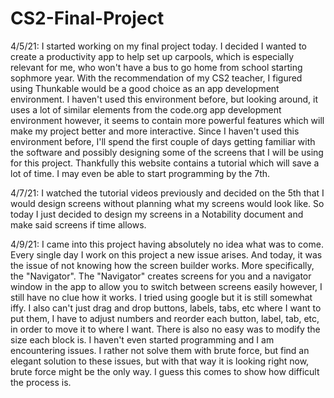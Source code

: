# CS2-Final-Project


4/5/21:
I started working on my final project today. I decided I wanted to create a productivity app to help set up carpools, which is especially relevant for me, who won't have a bus to go home from school starting sophmore year. With the recommendation of my CS2 teacher, I figured using Thunkable would be a good choice as an app development environment. I haven't used this environment before, but looking around, it uses a lot of similar elements from the code.org app development environment however, it seems to contain more powerful features which will make my project better and more interactive. Since I haven't used this environment before, I'll spend the first couple of days getting familiar with the software and possibly designing some of the screens that I will be using for this project. Thankfully this website contains a tutorial which will save a lot of time. I may even be able to start programming by the 7th.

4/7/21:
I watched the tutorial videos previously and decided on the 5th that I would design screens without planning what my screens would look like. So today I just decided to design my screens in a Notability document and make said screens if time allows.

4/9/21:
I came into this project having absolutely no idea what was to come. Every single day I work on this project a new issue arises. And today, it was the issue of not knowing how the screen builder works. More specifically, the "Navigator". The "Navigator" creates screens for you and a navigator window in the app to allow you to switch between screens easily however, I still have no clue how it works. I tried using google but it is still somewhat iffy. I also can't just drag and drop buttons, labels, tabs, etc where I want to put them, I have to adjust numbers and reorder each button, label, tab, etc, in order to move it to where I want. There is also no easy was to modify the size each block is. I haven't even started programming and I am encountering issues. I rather not solve them with brute force, but find an elegant solution to these issues, but with that way it is looking right now, brute force might be the only way. I guess this comes to show how difficult the process is. 
